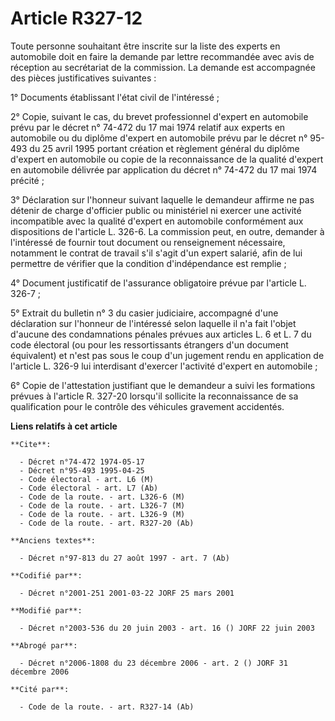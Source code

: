 # Article R327-12

Toute personne souhaitant être inscrite sur la liste des experts en automobile doit en faire la demande par lettre
recommandée avec avis de réception au secrétariat de la commission. La demande est accompagnée des pièces justificatives
suivantes :

1° Documents établissant l'état civil de l'intéressé ;

2° Copie, suivant le cas, du brevet professionnel d'expert en automobile prévu par le décret n° 74-472 du 17 mai 1974 relatif
aux experts en automobile ou du diplôme d'expert en automobile prévu par le décret n° 95-493 du 25 avril 1995 portant
création et règlement général du diplôme d'expert en automobile ou copie de la reconnaissance de la qualité d'expert en
automobile délivrée par application du décret n° 74-472 du 17 mai 1974 précité ;

3° Déclaration sur l'honneur suivant laquelle le demandeur affirme ne pas détenir de charge d'officier public ou ministériel
ni exercer une activité incompatible avec la qualité d'expert en automobile conformément aux dispositions de l'article L.
326-6. La commission peut, en outre, demander à l'intéressé de fournir tout document ou renseignement nécessaire, notamment
le contrat de travail s'il s'agit d'un expert salarié, afin de lui permettre de vérifier que la condition d'indépendance est
remplie ;

4° Document justificatif de l'assurance obligatoire prévue par l'article L. 326-7 ;

5° Extrait du bulletin n° 3 du casier judiciaire, accompagné d'une déclaration sur l'honneur de l'intéressé selon laquelle il
n'a fait l'objet d'aucune des condamnations pénales prévues aux articles L. 6 et L. 7 du code électoral (ou pour les
ressortissants étrangers d'un document équivalent) et n'est pas sous le coup d'un jugement rendu en application de l'article
L. 326-9 lui interdisant d'exercer l'activité d'expert en automobile ;

6° Copie de l'attestation justifiant que le demandeur a suivi les formations prévues à l'article R. 327-20 lorsqu'il
sollicite la reconnaissance de sa qualification pour le contrôle des véhicules gravement accidentés.

**Liens relatifs à cet article**

	**Cite**:

	  - Décret n°74-472 1974-05-17
	  - Décret n°95-493 1995-04-25
	  - Code électoral - art. L6 (M)
	  - Code électoral - art. L7 (Ab)
	  - Code de la route. - art. L326-6 (M)
	  - Code de la route. - art. L326-7 (M)
	  - Code de la route. - art. L326-9 (M)
	  - Code de la route. - art. R327-20 (Ab)

	**Anciens textes**:

	  - Décret n°97-813 du 27 août 1997 - art. 7 (Ab)

	**Codifié par**:

	  - Décret n°2001-251 2001-03-22 JORF 25 mars 2001

	**Modifié par**:

	  - Décret n°2003-536 du 20 juin 2003 - art. 16 () JORF 22 juin 2003

	**Abrogé par**:

	  - Décret n°2006-1808 du 23 décembre 2006 - art. 2 () JORF 31 décembre 2006

	**Cité par**:

	  - Code de la route. - art. R327-14 (Ab)
